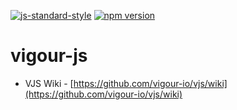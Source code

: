 [![js-standard-style](https://img.shields.io/badge/code%20style-standard-brightgreen.svg?style=flat)](https://github.com/feross/standard)
[![npm version](https://badge.fury.io/js/vigour-js.svg)](https://badge.fury.io/js/vigour-js)

# vigour-js
- VJS Wiki - [https://github.com/vigour-io/vjs/wiki](https://github.com/vigour-io/vjs/wiki)
